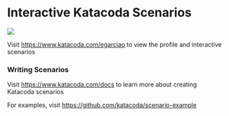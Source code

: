 # Interactive Katacoda Scenarios

[![](http://shields.katacoda.com/katacoda/egarciao/count.svg)](https://www.katacoda.com/egarciao "Get your profile on Katacoda.com")

Visit https://www.katacoda.com/egarciao to view the profile and interactive scenarios

### Writing Scenarios
Visit https://www.katacoda.com/docs to learn more about creating Katacoda scenarios

For examples, visit https://github.com/katacoda/scenario-example
